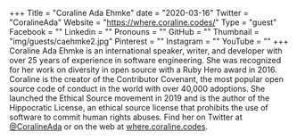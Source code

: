 +++
Title = "Coraline Ada Ehmke"
date = "2020-03-16"
Twitter = "CoralineAda"
Website = "https://where.coraline.codes/"
Type = "guest"
Facebook = ""
Linkedin = ""
Pronouns = ""
GitHub = ""
Thumbnail = "img/guests/caehmke2.jpg"
Pinterest = ""
Instagram = ""
YouTube = ""
+++
Coraline Ada Ehmke is an international speaker, writer, and developer with over 25 years of experience in software engineering. She was recognized for her work on diversity in open source with a Ruby Hero award in 2016. Coraline is the creator of the Contributor Covenant, the most popular open source code of conduct in the world with over 40,000 adoptions. She launched the Ethical Source movement in 2019 and is the author of the Hippocratic License, an ethical source license that prohibits the use of software to commit human rights abuses. Find her on Twitter at [@CoralineAda](https://twitter.com/coralineada) or on the web at [where.coraline.codes](https://where.coraline.codes/).
